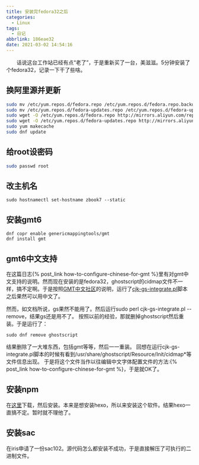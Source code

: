 ```yaml
---
title: 安装完fedora32之后
categories: 
  - Linux
tags: 
  - 日记
abbrlink: 186eae32
date: 2021-03-02 14:54:16
---
```

&emsp;&emsp;话说这台工作站已经有点“老了”，于是重新买了一台，美滋滋。5分钟安装了个fedora32，记录一下干了些啥。
<!-- more -->
## 换阿里源并更新
```bash
sudo mv /etc/yum.repos.d/fedora.repo /etc/yum.repos.d/fedora.repo.backup
sudo mv /etc/yum.repos.d/fedora-updates.repo /etc/yum.repos.d/fedora-updates.repo.backup
sudo wget -O /etc/yum.repos.d/fedora.repo http://mirrors.aliyun.com/repo/fedora.repo
sudo wget -O /etc/yum.repos.d/fedora-updates.repo http://mirrors.aliyun.com/repo/fedora-updates.repo
sudo yum makecache
sudo dnf update
```
## 给root设密码
```bash
sudo passwd root
```

## 改主机名
```
sudo hostnamectl set-hostname zbook7 --static
```

## 安装gmt6
```
dnf copr enable genericmappingtools/gmt
dnf install gmt
```
## gmt6中文支持
在这篇日志{% post_link how-to-configure-chinese-for-gmt %}里有对gmt中文支持的说明。然而现在安装的是fedora32，ghostscript的cidmap文件不一样，搞不定啊。于是按照[GMT中文社区](https://docs.gmt-china.org/)的说明，运行了[cjk-gs-integrate.pl](http://raw.githubusercontent.com/texjporg/cjk-gs-support/master/cjk-gs-integrate.pl)脚本之后果然可以用中文了。

然而，如文档所说，gs果然不能用了。然后运行sudo perl cjk-gs-integrate.pl --remove，结果gs还是用不了。
按照以前的经验，那就删掉ghostscript然后重装。于是运行了：
```
sudo dnf remove ghostscript
```
结果删除了一大堆东西，包括gmt等等，然后一一重装。
回想在运行cjk-gs-integrate.pl脚本的时候有看到/usr/share/ghostscript/Resource/Init/cidmap*等文件信息出现。
于是将这个文件当作以往编辑中文字体配置文件的方法:{% post_link how-to-configure-chinese-for-gmt %}，于是就OK了。
## 安装npm
在[这里](https://nodejs.org/en/download/)下载，然后安装。本来是想安装hexo，所以来安装这个软件。结果hexo一直搞不定。暂时就不理他了。

## 安装sac
在iris申请了一份sac102。源代码怎么都安装不成功，于是直接解压了可执行的二进制文件。
